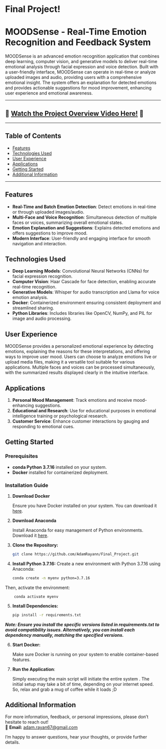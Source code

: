 # Final Project! 

# MOODSense - Real-Time Emotion Recognition and Feedback System
 
MOODSense is an advanced emotion recognition application that combines deep learning, computer vision, and generative models to deliver real-time emotional analysis through facial expression and voice detection. Built with a user-friendly interface, MOODSense can operate in real-time or analyze uploaded images and audio, providing users with a comprehensive emotional insight. The system offers an explanation for detected emotions and provides actionable suggestions for mood improvement, enhancing user experience and emotional awareness.

---

## :movie_camera: **[Watch the Project Overview Video Here!](https://youtu.be/oIidj_s_qN0)** :movie_camera:
  
---

## Table of Contents
  
- [Features](#features)
- [Technologies Used](#technologies-used)
- [User Experience](#user-experience)
- [Applications](#applications)
- [Getting Started](#getting-started)
- [Additional Information](#Additional-Information)


---



## Features

- **Real-Time and Batch Emotion Detection**: Detect emotions in real-time or through uploaded images/audio.
- **Multi-Face and Voice Recognition**: Simultaneous detection of multiple faces or voices, summarizing overall emotional states.
- **Emotion Explanation and Suggestions**: Explains detected emotions and offers suggestions to improve mood.
- **Modern Interface**: User-friendly and engaging interface for smooth navigation and interaction.

## Technologies Used

- **Deep Learning Models**: Convolutional Neural Networks (CNNs) for facial expression recognition.
- **Computer Vision**: Haar Cascade for face detection, enabling accurate real-time recognition.
- **Generative Models**: Whisper for audio transcription and Llama for voice emotion analysis.
- **Docker**: Containerized environment ensuring consistent deployment and streamlined sharing.
- **Python Libraries**: Includes libraries like OpenCV, NumPy, and PIL for image and audio processing.

## User Experience

MOODSense provides a personalized emotional experience by detecting emotions, explaining the reasons for these interpretations, and offering ways to improve user mood. Users can choose to analyze emotions live or upload media files, making it a versatile tool suitable for various applications. Multiple faces and voices can be processed simultaneously, with the summarized results displayed clearly in the intuitive interface.

## Applications

1. **Personal Mood Management**: Track emotions and receive mood-enhancing suggestions.
2. **Educational and Research**: Use for educational purposes in emotional intelligence training or psychological research.
3. **Customer Service**: Enhance customer interactions by gauging and responding to emotional cues.

## Getting Started

### Prerequisites

- **conda Python 3.7.16** installed on your system.
- **Docker** installed for containerized deployment.

### Installation Guide

1. **Download Docker**

    Ensure you have Docker installed on your system. You can download it [here](https://www.docker.com/products/docker-desktop).

2. **Download Anaconda**

    Install Anaconda for easy management of Python environments. Download it [here](https://www.anaconda.com/products/distribution).

3. **Clone the Repository:**
   ```bash
   git clone https://github.com/AdamRayann/Final_Project.git

4. **Install Python 3.7.16:**
   Create a new environment with Python 3.7.16 using Anaconda:

   ```bash
   conda create -n myenv python=3.7.16

Then, activate the environment:

        conda activate myenv


5. **Install Dependencies:**
    ```bash
    pip install -r requirements.txt
***Note: Ensure you install the specific versions listed in requirements.txt to avoid compatibility issues. Alternatively, you can install each dependency manually, matching the specified versions.***
 
6. **Start Docker:**

    Make sure Docker is running on your system to enable container-based features.

7. **Run the Application**:

    Simply executing the main script will initiate the entire system . The initial setup may take a bit of time, depending on your internet speed. So, relax and grab a mug of coffee while it loads ;D

## Additional Information

For more information, feedback, or personal impressions, please don’t hesitate to reach out!  
📧 **Email:** [adam.rayan67@gmail.com](mailto:adam.rayan67@gmail.com)

I’m happy to answer questions, hear your thoughts, or provide further details.




